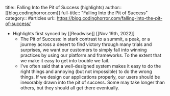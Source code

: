 title:: Falling Into the Pit of Success (highlights)
author:: [[blog.codinghorror.com]]
full-title:: "Falling Into the Pit of Success"
category:: #articles
url:: https://blog.codinghorror.com/falling-into-the-pit-of-success/

- Highlights first synced by [[Readwise]] [[Nov 19th, 2022]]
	- The Pit of Success: in stark contrast to a summit, a peak, or a journey across a desert to find victory through many trials and surprises, we want our customers to simply fall into winning practices by using our platform and frameworks.  To the extent that we make it easy to get into trouble we fail.
	- I've often said that a well-designed system makes it easy to do the right things and annoying (but not impossible) to do the wrong things. If we design our applications properly, our users should be inexorably drawn into the pit of success. Some may take longer than others, but they should all get there eventually.